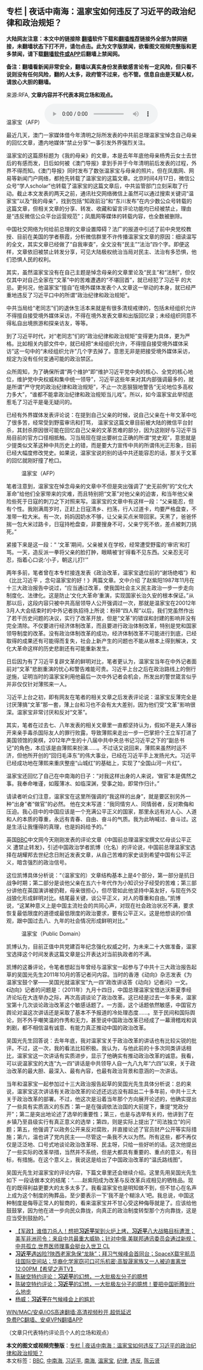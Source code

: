  <h2>专栏 | 夜话中南海：温家宝如何违反了习近平的政治纪律和政治规矩？</h2> <p class="notice"><b>大陆网友注意：本文中的链接除 <a href="https://github.com/bannedbook/fanqiang" >翻墙</a>软件下载和<a href="https://github.com/killgcd/justmysocks/blob/master/README.md">翻墙推荐</a>链接外全部为禁网链接，未翻墙状态下打不开，请勿点击。此为文字版禁闻，欲看图文视频完整版和更多禁闻，请下载<a href="https://github.com/bannedbook/fanqiang">翻墙软件或APP</a>后翻墙上禁闻网。</p><p>备注：翻墙看新闻非常安全，翻墙以真实身份发表敏感言论有一定风险，但只看不说则没有任何风险，翻的人太多，政府管不过来，也不管。信息自由是天赋人权，请放心大胆的翻墙。</b></p>  <div class="entry"> <p>来源:RFA, <strong>文章内容并不代表本网立场和观点。</strong></p> <p>&#28201;&#23478;&#23453;&#65288;AFP&#65289;             <audio controls="controls" preload="metadata" src="https://www.rfa.org/mandarin/zhuanlan/yehuazhongnanhai/gx-04192021151147.html/@@stream" type="audio/mpeg"></audio></p> <p>&#26368;&#36817;&#20960;&#22825;&#65292;&#28595;&#38376;&#19968;&#23478;&#23186;&#20307;&#20511;&#20170;&#24180;&#28165;&#26126;&#20043;&#38469;&#25152;&#21457;&#34920;&#30340;&#20013;&#20849;&#21069;&#24635;&#29702;&#28201;&#23478;&#23453;&#24764;&#24565;&#33258;&#24049;&#27597;&#20146;&#30340;&#22238;&#24518;&#25991;&#31456;&#65292;&#36973;&#20869;&#22320;&#23186;&#20307;&#8220;&#31105;&#27490;&#20998;&#20139;&#8221;&#19968;&#20107;&#24341;&#21457;&#22806;&#30028;&#24378;&#28872;&#20851;&#27880;&#12290;</p> <p>&#28201;&#23478;&#23453;&#30340;&#36825;&#31687;&#21407;&#26631;&#39064;&#20026;&#12298;&#25105;&#30340;&#27597;&#20146;&#12299;&#30340;&#25991;&#31456;&#65292;&#26412;&#26159;&#21435;&#24180;&#24180;&#24213;&#20182;&#27597;&#20146;&#26472;&#31168;&#20113;&#22899;&#22763;&#21435;&#19990;&#21518;&#30340;&#26377;&#24863;&#32780;&#21457;&#65292;&#26085;&#21518;&#22914;&#20309;&#34987;&#12298;&#28595;&#38376;&#23548;&#25253;&#12299;&#25343;&#21040;&#25163;&#24182;&#20110;&#20170;&#24180;&#28165;&#26126;&#21069;&#21518;&#21457;&#34920;&#30340;&#36807;&#31243;&#65292;&#22806;&#30028;&#19981;&#24471;&#32780;&#30693;&#12290;&#12298;&#28595;&#38376;&#23548;&#25253;&#12299;&#21516;&#26102;&#21457;&#24067;&#20102;&#25968;&#24352;&#28201;&#23478;&#23453;&#19982;&#27597;&#20146;&#30340;&#29031;&#29255;&#12290;&#20294;&#22312;&#20964;&#20976;&#32593;&#12289;&#32593;&#26131;&#31561;&#26032;&#38395;&#38376;&#25143;&#32593;&#32476;&#65292;&#37117;&#25250;&#20808;&#36716;&#36733;&#20102;&#28201;&#23478;&#23453;&#30340;&#36825;&#31687;&#25991;&#31456;&#12290;&#21271;&#20140;&#26102;&#38388;4&#26376;17&#26085;&#65292;&#24494;&#20449;&#20844;&#20247;&#21495;&#8220;&#23398;&#20154;scholar&#8221;&#20063;&#36716;&#36733;&#20102;&#28201;&#23478;&#23453;&#30340;&#36825;&#31687;&#25991;&#31456;&#21518;&#65292;&#20013;&#20849;&#30417;&#31649;&#37096;&#38376;&#31435;&#21051;&#37319;&#21462;&#20102;&#34892;&#21160;&#12290;&#25130;&#27490;&#26412;&#25991;&#21457;&#34920;&#30340;&#20004;&#22825;&#20043;&#21069;&#65292;&#36890;&#35759;&#31038;&#20132;&#32593;&#32476;&#24494;&#20449;&#19978;&#34429;&#28982;&#21487;&#20197;&#36890;&#36807;&#25628;&#32034;&#20851;&#38190;&#35789;&#8220;&#28201;&#23478;&#23453;&#8221;&#20197;&#21450;&#8220;&#25105;&#30340;&#27597;&#20146;&#8221;&#65292;&#25214;&#21040;&#21253;&#25324;&#8220;&#30693;&#25919;&#21069;&#27839;&#8221;&#21644;&#8220;&#19996;&#24029;&#21457;&#24067;&#8221;&#22312;&#20869;&#23569;&#25968;&#20844;&#20247;&#21495;&#36716;&#36733;&#30340;&#36825;&#31687;&#25991;&#31456;&#65292;&#20294;&#30456;&#20851;&#25991;&#31456;&#30340;&#20998;&#20139;&#12289;&#36716;&#21457;&#12289;&#25910;&#34255;&#21644;&#30041;&#35328;&#35780;&#35770;&#21151;&#33021;&#22343;&#24050;&#32463;&#34987;&#31105;&#27490;&#65292;&#29702;&#30001;&#26159;&#8220;&#36829;&#21453;&#24494;&#20449;&#20844;&#20247;&#24179;&#21488;&#36816;&#33829;&#35268;&#33539;&#8221;&#65307;&#20964;&#20976;&#32593;&#31561;&#23186;&#20307;&#30340;&#36716;&#36733;&#20869;&#23481;&#65292;&#20063;&#20840;&#25968;&#34987;&#21024;&#38500;&#12290;</p> <p>&#20013;&#22269;&#31038;&#20132;&#32593;&#32476;&#20026;&#20309;&#32473;&#21069;&#24635;&#29702;&#30340;&#25991;&#31456;&#35774;&#32622;&#38556;&#30861;&#65311;&#27861;&#24191;&#30340;&#25253;&#36947;&#20013;&#24341;&#36848;&#20102;&#21069;&#20013;&#22830;&#20826;&#26657;&#25945;&#25480;&#12289;&#30446;&#21069;&#22312;&#32654;&#22269;&#30340;&#23398;&#32773;&#34081;&#38686;&#65292;&#20998;&#26512;&#24494;&#20449;&#32676;&#37324;&#19981;&#35768;&#20256;&#25773;&#28201;&#23478;&#23453;&#25991;&#31456;&#30340;&#21407;&#22240;&#65306;&#32454;&#35835;&#28201;&#20889;&#30340;&#20840;&#25991;&#65292;&#20854;&#23454;&#25991;&#31456;&#24050;&#32463;&#20570;&#20102;&#8220;&#33258;&#25105;&#23457;&#26597;&#8221;&#65292;&#20840;&#25991;&#27809;&#26377;&#8220;&#27665;&#20027;&#8221;&#8220;&#27861;&#27835;&#8221;&#22235;&#20010;&#23383;&#12290;&#21363;&#20415;&#36825;&#26679;&#65292;&#25991;&#31456;&#20381;&#26087;&#34987;&#31105;&#27490;&#36716;&#21457;&#20998;&#20139;&#65292;&#21487;&#35265;&#22823;&#38470;&#26497;&#26435;&#32479;&#27835;&#24403;&#23616;&#23545;&#27665;&#20027;&#12289;&#27861;&#27835;&#26377;&#22810;&#24656;&#24807;&#65292;&#20182;&#20204;&#24656;&#24807;&#20154;&#27665;&#30340;&#26435;&#21033;&#12290;</p> <p>&#20854;&#23454;&#65292;&#34429;&#28982;&#28201;&#23478;&#23453;&#27809;&#26377;&#22312;&#33258;&#24049;&#20027;&#39064;&#26159;&#24764;&#24565;&#27597;&#20146;&#30340;&#25991;&#31456;&#37324;&#35770;&#21450;&#8220;&#27665;&#20027;&#8221;&#21644;&#8220;&#27861;&#21046;&#8221;&#65292;&#20294;&#20165;&#20165;&#20854;&#20013;&#23545;&#33258;&#24049;&#20840;&#23478;&#22312;&#8220;&#25991;&#38761;&#8221;&#20013;&#30340;&#33510;&#38590;&#36973;&#36935;&#30340;&#8220;&#19981;&#22570;&#22238;&#39318;&#8221;&#65292;&#23601;&#24050;&#32463;&#29359;&#20102;&#20064;&#36817;&#24179; &#30340;&#22823;&#24524;&#12290;&#26356;&#20309;&#20917;&#65292;&#20182;&#28201;&#23478;&#23453;&#8220;&#25797;&#33258;&#8221;&#22312;&#22659;&#22806;&#23186;&#20307;&#21457;&#34920;&#20010;&#20154;&#25991;&#31456;&#36825;&#19968;&#20030;&#21160;&#30340;&#26412;&#36523;&#65292;&#23601;&#24050;&#32463;&#20005;&#37325;&#22320;&#36829;&#21453;&#20102;&#20064;&#36817;&#24179;&#21475;&#20013;&#30340;&#25152;&#35859;&#8220;&#25919;&#27835;&#32426;&#24459;&#21644;&#25919;&#27835;&#35268;&#30697;&#8221;&#12290;</p>  <p>&#20013;&#20849;&#24403;&#23616;&#32473;&#8220;&#32769;&#21516;&#24535;&#8221;&#20204;&#30340;&#36864;&#20241;&#29983;&#27963;&#26412;&#26469;&#23601;&#26159;&#26377;&#24456;&#22810;&#28165;&#35268;&#25106;&#24459;&#30340;&#65292;&#21253;&#25324;&#26410;&#32463;&#32452;&#32455;&#20801;&#35768;&#19981;&#24471;&#25797;&#33258;&#25509;&#21463;&#22659;&#22806;&#23186;&#20307;&#37319;&#35775;&#65292;&#19981;&#24471;&#22312;&#22659;&#22806;&#21457;&#34920;&#25991;&#31456;&#21644;&#20986;&#29256;&#22238;&#24518;&#24405;&#65307;&#26410;&#32463;&#32452;&#32455;&#21516;&#24847;&#19981;&#24471;&#31169;&#33258;&#20986;&#22659;&#26053;&#28216;&#21644;&#25506;&#20146;&#35775;&#21451;&#65292;&#31561;&#31561;&#12290;</p> <p>&#21040;&#20102;&#20064;&#36817;&#24179;&#26102;&#20195;&#65292;&#23545;&#8220;&#32769;&#21516;&#24535;&#8221;&#20204;&#30340;&#8220;&#25919;&#27835;&#32426;&#24459;&#21644;&#25919;&#27835;&#35268;&#30697;&#8221;&#21464;&#24471;&#26356;&#20026;&#20855;&#20307;&#65292;&#26356;&#20026;&#20005;&#26684;&#12290;&#27604;&#22914;&#30456;&#20851;&#20869;&#37096;&#25991;&#20214;&#20013;&#65292;&#23601;&#24050;&#32463;&#25226;&#8220;&#26410;&#32463;&#32452;&#32455;&#20801;&#35768;&#65292;&#19981;&#24471;&#25797;&#33258;&#25509;&#21463;&#22659;&#22806;&#23186;&#20307;&#37319;&#35775;&#8221;&#36825;&#19968;&#21477;&#20013;&#30340;&#8220;&#26410;&#32463;&#32452;&#32455;&#20801;&#35768;&#8221;&#20960;&#20010;&#23383;&#21435;&#25481;&#20102;&#12290;&#24847;&#24605;&#26080;&#38750;&#26159;&#25226;&#25509;&#21463;&#22659;&#22806;&#23186;&#20307;&#37319;&#35775;&#65292;&#35268;&#23450;&#20026;&#27809;&#26377;&#20219;&#20309;&#21464;&#36890;&#21487;&#33021;&#30340;&#25919;&#27835;&#31105;&#21306;&#12290;</p> <p>&#20247;&#25152;&#21608;&#30693;&#65292;&#20026;&#20102;&#30830;&#20445;&#25152;&#35859;&#8220;&#20004;&#20010;&#32500;&#25252;&#8221;&#21363;&#8220;&#32500;&#25252;&#20064;&#36817;&#24179;&#20826;&#20013;&#22830;&#30340;&#26680;&#24515;&#12289;&#20840;&#20826;&#30340;&#26680;&#24515;&#22320;&#20301;&#65292;&#32500;&#25252;&#20826;&#20013;&#22830;&#26435;&#23041;&#21644;&#38598;&#20013;&#32479;&#19968;&#39046;&#23548;&#8221;&#65292;&#20064;&#36817;&#24179;&#36825;&#20123;&#24180;&#26469;&#23545;&#20854;&#20869;&#37096;&#24378;&#35843;&#26368;&#22810;&#30340;&#65292;&#23601;&#26159;&#25152;&#35859;&#8220;&#20005;&#23432;&#20826;&#30340;&#25919;&#27835;&#32426;&#24459;&#21644;&#25919;&#27835;&#35268;&#30697;&#8221;&#65292;&#19981;&#27490;&#19968;&#27425;&#24694;&#29408;&#29408;&#22320;&#35686;&#21578;&#8220;&#26080;&#35770;&#22320;&#20301;&#22810;&#39640;&#26435;&#21147;&#22810;&#22823;&#8221;&#65292;&#8220;&#35841;&#37117;&#19981;&#33021;&#25343;&#25919;&#27835;&#32426;&#24459;&#21644;&#25919;&#27835;&#35268;&#30697;&#24403;&#20799;&#25103;&#8221;&#12290;&#25152;&#20197;&#65292;&#22914;&#20170;&#28201;&#23478;&#23453;&#27492;&#20030;&#24443;&#24213;&#24825;&#27611;&#20102;&#20064;&#36817;&#24179;&#26159;&#27627;&#26080;&#30097;&#38382;&#30340;&#12290;</p> <p>&#24050;&#32463;&#26377;&#22806;&#30028;&#23186;&#20307;&#21457;&#34920;&#35780;&#35770;&#35828;&#65306;&#22312;&#25552;&#21040;&#33258;&#24049;&#29238;&#20146;&#30340;&#26102;&#20505;&#65292;&#35828;&#33258;&#24049;&#29238;&#20146;&#22312;&#21313;&#24180;&#25991;&#38761;&#20013;&#21507;&#20102;&#24456;&#22810;&#33510;&#65292;&#32463;&#24120;&#21463;&#21040;&#37326;&#34542;&#23457;&#35759;&#21644;&#25171;&#39554;&#65292; &#28201;&#23478;&#23453;&#36825;&#31687;&#25991;&#31456;&#30446;&#21069;&#34987;&#22823;&#38470;&#30340;&#24494;&#20449;&#24179;&#21488;&#23553;&#26432;&#65292;&#20854;&#23553;&#26432;&#21407;&#22240;&#24456;&#21487;&#33021;&#22312;&#22238;&#24518;&#33258;&#24049;&#29238;&#20146;&#30340;&#25991;&#38761;&#33510;&#38590;&#30340;&#37096;&#20998;&#65292;&#22240;&#20026;&#36825;&#21018;&#22909;&#19982;&#20064;&#36817;&#24179;&#24403;&#23616;&#30446;&#21069;&#30340;&#23448;&#26041;&#21475;&#24452;&#30456;&#25269;&#35302;&#12290;&#20064;&#24403;&#23616;&#29616;&#22312;&#25552;&#20986;&#35201;&#26641;&#31435;&#27491;&#30830;&#30340;&#25152;&#35859;&#8220;&#20826;&#21490;&#35266;&#8221;&#65292;&#24847;&#24605;&#23601;&#26159;&#23569;&#25552;&#31867;&#20284;&#25991;&#38761;&#36825;&#31181;&#20013;&#20849;&#21382;&#21490;&#19978;&#30340;&#38169;&#65292;&#32780;&#26159;&#35201;&#22823;&#21147;&#23459;&#20256;&#20013;&#20849;&#30340;&#25152;&#35859;&#20255;&#20809;&#27491;&#24418;&#35937;&#65292;&#30446;&#21069;&#24050;&#32463;&#22823;&#24133;&#24230;&#20462;&#25913;&#20826;&#21490;&#12290;&#22914;&#26524;&#35828;&#65292;&#28201;&#23478;&#23453;&#35828;&#30340;&#21035;&#30340;&#35805;&#20013;&#20849;&#36824;&#33021;&#23481;&#24525;&#30340;&#35805;&#65292;&#37027;&#20851;&#20110;&#25991;&#38761;&#30340;&#22238;&#24518;&#23601;&#21018;&#22909;&#25758;&#20102;&#26538;&#21475;&#12290;</p> <p><figure> <figcaption>&#28201;&#23478;&#23453;&#65288;AFP&#65289;</figcaption></figure> <p>&#31508;&#32773;&#27880;&#24847;&#21040;&#65292;&#28201;&#23478;&#23453;&#22312;&#24764;&#24565;&#27597;&#20146;&#30340;&#25991;&#31456;&#20013;&#19981;&#20294;&#26159;&#31361;&#20986;&#24378;&#35843;&#20102;&#8220;&#21490;&#26080;&#21069;&#20363;&#8221;&#30340;&#8220;&#25991;&#21270;&#22823;&#38761;&#21629;&#8221;&#32473;&#20182;&#20204;&#20840;&#23478;&#24102;&#26469;&#30340;&#28798;&#38590;&#65292;&#32780;&#19988;&#29305;&#21035;&#25226;&#8220;&#25991;&#38761;&#8221;&#23545;&#20182;&#29238;&#20146;&#30340;&#36843;&#23475;&#65292;&#21644;&#24403;&#24180;&#20182;&#29238;&#20146;&#38505;&#20123;&#27515;&#20110;&#26085;&#23495;&#30340;&#21050;&#20992;&#20043;&#19979;&#23545;&#29031;&#26469;&#20889;&#12290;&#28201;&#23478;&#23453;&#30340;&#25991;&#31456;&#20013;&#26377;&#36825;&#26679;&#19968;&#27573;&#65306;&#8220;&#29238;&#20146;&#33021;&#24525;&#65292;&#20294;&#26377;&#20010;&#24615;&#12290;&#25105;&#21018;&#28385;&#21608;&#23681;&#26102;&#65292;&#27491;&#36214;&#19978;&#26085;&#23495;&#28165;&#20065;&#12289;&#25195;&#33633;&#65292;&#34892;&#20154;&#36807;&#36947;&#21345;&#65292;&#22343;&#35201;&#20005;&#26684;&#30424;&#26597;&#65292;&#19981;&#20934;&#24102;&#19968;&#31890;&#22823;&#31859;&#12290;&#26377;&#19968;&#27425;&#65292;&#22920;&#22920;&#22240;&#22902;&#27700;&#19981;&#22815;&#65292;&#35753;&#29238;&#20146;&#20080;&#28857;&#31859;&#24102;&#22238;&#23478;&#12290;&#22825;&#40657;&#20102;&#65292;&#29240;&#29240;&#24576;&#25571;&#19968;&#21253;&#22823;&#31859;&#36807;&#36335;&#21345;&#65292;&#26085;&#23495;&#25345;&#26538;&#30424;&#26597;&#65292;&#38750;&#35201;&#25628;&#36523;&#19981;&#21487;&#65292;&#29238;&#20146;&#23425;&#27515;&#19981;&#20381;&#65292;&#24046;&#28857;&#34987;&#21050;&#20992;&#25361;&#27515;&#12290;&#8221;</p> <p>&#32039;&#25509;&#19979;&#26469;&#26159;&#36825;&#19968;&#27573;&#65306;&#8220; &#8216;&#25991;&#38761;&#8217;&#26399;&#38388;&#65292;&#29238;&#20146;&#34987;&#20851;&#22312;&#23398;&#26657;&#65292;&#32463;&#24120;&#36973;&#21463;&#37326;&#34542;&#30340;&#8216;&#23457;&#35759;&#8217;&#21644;&#25171;&#39554;&#12290;&#19968;&#22825;&#65292;&#36896;&#21453;&#27966;&#19968;&#25331;&#23558;&#29238;&#20146;&#30340;&#33080;&#25171;&#32959;&#65292;&#30524;&#30555;&#34987;&#8216;&#23553;&#8217;&#24471;&#30475;&#19981;&#35265;&#19996;&#35199;&#12290;&#29238;&#20146;&#24525;&#26080;&#21487;&#24525;&#65292;&#25351;&#30528;&#24515;&#21475;&#35828;:&#8216;&#23567;&#23376;&#65292;&#26397;&#36825;&#20799;&#25171;!&#8217;&#8221;</p>  <p>&#20004;&#24180;&#22810;&#21069;&#65292;&#31508;&#32773;&#26366;&#22312;&#26412;&#19987;&#26639;&#25509;&#36830;&#21457;&#34920;&#12298;&#25919;&#27835;&#25913;&#38761;&#65292;&#28201;&#23478;&#23453;&#36864;&#20301;&#21069;&#30340;&#8220;&#35874;&#22330;&#32477;&#21809;&#8221;&#12299;&#21644;&#12298;&#27604;&#27604;&#20064;&#36817;&#24179; &#65292;&#24565;&#21477;&#28201;&#23478;&#23453;&#30340;&#22909;&#65281;&#12299;&#20004;&#31687;&#25991;&#31456;&#12290;&#25991;&#20013;&#20171;&#32461; &#20102;&#36213;&#32043;&#38451;1987&#24180;11&#26376;&#22312;&#21313;&#19977;&#22823;&#25919;&#27835;&#25253;&#21578;&#20013;&#35828;&#36807;&#65292;&#8220;&#24212;&#24403;&#36890;&#36807;&#25913;&#38761;&#65292;&#20351;&#25105;&#22269;&#31038;&#20250;&#20027;&#20041;&#27665;&#20027;&#25919;&#27835;&#19968;&#27493;&#19968;&#27493;&#36208;&#21521;&#21046;&#24230;&#21270;&#12289;&#27861;&#24459;&#21270;&#12290;&#36825;&#26159;&#38450;&#27490;&#8216;&#25991;&#21270;&#22823;&#38761;&#21629;&#8217;&#37325;&#28436;&#65292;&#23454;&#29616;&#22269;&#23478;&#38271;&#27835;&#20037;&#23433;&#30340;&#26681;&#26412;&#20445;&#35777;&#12290;&#8221;&#20174;&#37027;&#20197;&#21518;&#65292;&#36825;&#27573;&#20869;&#23481;&#21482;&#34987;&#20013;&#20849;&#39640;&#23618;&#39046;&#23548;&#20154;&#20844;&#24320;&#24378;&#35843;&#36807;&#19968;&#27425;&#65292;&#37027;&#23601;&#26159;&#28201;&#23478;&#23453;&#22312;20012&#24180;3&#26376;&#20154;&#22823;&#20250;&#32467;&#26463;&#26102;&#30340;&#20013;&#22806;&#35760;&#32773;&#25191;&#25307;&#24453;&#19978;&#25152;&#35828;&#65306;&#31881;&#30862;&#8220;&#22235;&#20154;&#24110;&#8221;&#20197;&#21518;&#65292;&#25105;&#20204;&#20826;&#34429;&#28982;&#20316;&#20986;&#20102;&#33509;&#24178;&#21382;&#21490;&#38382;&#39064;&#30340;&#20915;&#35758;&#65292;&#23454;&#34892;&#20102;&#25913;&#38761;&#24320;&#25918;&#65292;&#20294;&#26159;&#8220;&#25991;&#38761;&#8221;&#30340;&#38169;&#35823;&#21644;&#23553;&#24314;&#30340;&#24433;&#21709;&#24182;&#27809;&#26377;&#23436;&#20840;&#28165;&#38500;&#12290;&#19981;&#20165;&#35201;&#36827;&#34892;&#32463;&#27982;&#20307;&#21046;&#25913;&#38761;&#65292;&#32780;&#19988;&#35201;&#36827;&#34892;&#25919;&#27835;&#20307;&#21046;&#25913;&#38761;&#65292;&#29305;&#21035;&#26159;&#20826;&#21644;&#22269;&#23478;&#39046;&#23548;&#21046;&#24230;&#30340;&#25913;&#38761;&#12290;&#27809;&#26377;&#25919;&#27835;&#20307;&#21046;&#25913;&#38761;&#30340;&#25104;&#21151;&#65292;&#32463;&#27982;&#20307;&#21046;&#25913;&#38761;&#19981;&#21487;&#33021;&#36827;&#34892;&#21040;&#24213;&#65292;&#24050;&#32463;&#21462;&#24471;&#30340;&#25104;&#26524;&#36824;&#26377;&#21487;&#33021;&#24471;&#32780;&#22797;&#22833;&#65292;&#31038;&#20250;&#19978;&#26032;&#20135;&#29983;&#30340;&#38382;&#39064;&#20063;&#19981;&#33021;&#20174;&#26681;&#26412;&#19978;&#24471;&#21040;&#35299;&#20915;&#65292;&#25991;&#21270;&#22823;&#38761;&#21629;&#36825;&#26679;&#30340;&#21382;&#21490;&#24754;&#21095;&#36824;&#26377;&#21487;&#33021;&#37325;&#26032;&#21457;&#29983;&#12290;</p> <p>&#26085;&#21518;&#22240;&#20026;&#26377;&#20102;&#20064;&#36817;&#24179;&#22797;&#36767;&#25991;&#38761;&#30340;&#40092;&#26126;&#23545;&#27604;&#65292;&#31508;&#32773;&#26356;&#35748;&#20026;&#65292;&#28201;&#23478;&#23453;&#24403;&#24180;&#22312;&#20013;&#22806;&#35760;&#32773;&#38754;&#21069;&#23545;&#8220;&#25991;&#38761;&#8221;&#24754;&#21095;&#37325;&#28436;&#30340;&#24551;&#24515;&#21644;&#35686;&#21578;&#38590;&#33021;&#21487;&#36149;&#12290;&#20064;&#36817;&#24179;&#19978;&#21488;&#20043;&#21518;&#22312;&#25919;&#27835;&#36335;&#32447;&#19978;&#30340;&#20498;&#34892;&#36870;&#26045;&#65292;&#35777;&#26126;&#24403;&#26102;&#30340;&#28201;&#23478;&#23453;&#21033;&#29992;&#20182;&#26368;&#21518;&#19968;&#27425;&#20013;&#22806;&#35760;&#32773;&#20250;&#26426;&#20250;&#65292;&#25152;&#21457;&#20986;&#30340;&#35686;&#19990;&#31668;&#35328;&#20284;&#20046;&#24182;&#38750;&#20165;&#20165;&#38024;&#23545;&#34180;&#29013;&#26469;&#19968;&#20154;&#12290;</p> <p>&#20064;&#36817;&#24179;&#19978;&#21488;&#20043;&#21021;&#65292;&#21363;&#26377;&#32593;&#21451;&#22312;&#31508;&#32773;&#30340;&#30456;&#20851;&#25991;&#31456;&#20043;&#21518;&#21457;&#34920;&#35780;&#35770;&#35828;&#65306;&#28201;&#23478;&#23453;&#21453;&#34180;&#23436;&#20840;&#26159;&#35752;&#21388;&#34180;&#25630;&#8220;&#25991;&#38761;&#8221;&#37027;&#19968;&#22871;&#65292;&#34180;&#19978;&#21488;&#21644;&#20064;&#20063;&#19981;&#20250;&#26377;&#22826;&#22823;&#24046;&#21035;&#65292;&#22240;&#20026;&#20182;&#20204;&#21463;&#8220;&#25991;&#38761;&#8221;&#24433;&#21709;&#24456;&#28145;&#12290;&#28201;&#23478;&#23453;&#38750;&#24120;&#35752;&#21388;&#21644;&#21453;&#23545;&#8220;&#25991;&#38761;&#8221;&#12290;</p> <p>&#20854;&#23454;&#65292;&#31508;&#32773;&#22312;&#36807;&#21435;&#19971;&#12289;&#20843;&#24180;&#21457;&#34920;&#30340;&#30456;&#20851;&#25991;&#31456;&#37324;&#19968;&#30452;&#37117;&#22362;&#25345;&#35748;&#20026;&#65292;&#20551;&#22914;&#19981;&#26159;&#22827;&#20154;&#34180;&#35895;&#24320;&#26469;&#20146;&#25163;&#27602;&#26432;&#22269;&#38469;&#21451;&#20154;&#30340;&#32618;&#34892;&#36133;&#38706;&#65292;&#23548;&#33268;&#34180;&#29081;&#26469;&#36208;&#20986;&#19968;&#27493;&#19968;&#24052;&#25484;&#25226;&#20010;&#29579;&#31435;&#20891;&#25171;&#36827;&#20102;&#32654;&#22269;&#39046;&#39302;&#30340;&#33261;&#26827;&#65292;2012&#24180;&#20135;&#29983;&#30340;&#21313;&#20843;&#23626;&#20013;&#20849;&#20013;&#22830;&#24635;&#20070;&#35760;&#20064;&#36817;&#24179;&#20043;&#19979;&#30340;&#8220;&#21103;&#24635;&#20070;&#35760;&#8221;&#30340;&#35282;&#33394;&#65292;&#26412;&#24212;&#35813;&#26159;&#30001;&#34180;&#29081;&#26469;&#25198;&#28436;&#8230;&#8230;&#12290;&#19981;&#36807;&#35805;&#21448;&#35828;&#22238;&#26469;&#65292;&#34180;&#29081;&#26469;&#34429;&#28982;&#26102;&#36816;&#19981;&#27982;&#65292;&#20294;&#20182;&#25152;&#24320;&#21019;&#30340;&#8220;&#22238;&#24402;&#27611;&#27901;&#19996;&#8221;&#30340;&#20255;&#22823;&#20107;&#19994;&#65292;&#24050;&#32463;&#22312;&#20064;&#36817;&#24179;&#25163;&#19978;&#21457;&#25196;&#20809;&#22823;&#12290;&#20064;&#36817;&#24179;&#24050;&#32463;&#25104;&#21151;&#22320;&#22312;&#34180;&#29081;&#26469;&#37325;&#24198;&#25972;&#24231;&#8220;&#23665;&#22478;&#32418;&#8221;&#30340;&#22522;&#30784;&#19978;&#65292;&#23454;&#29616;&#20102;&#8220;&#20840;&#22269;&#23665;&#27827;&#19968;&#29255;&#32418;&#8221;&#12290;</p> <p>&#28201;&#23478;&#23453;&#36824;&#22238;&#24518;&#20102;&#33258;&#24049;&#22312;&#20013;&#21335;&#28023;&#30340;&#26085;&#23376;&#65306;&#8220;&#23545;&#25105;&#36825;&#26679;&#20986;&#36523;&#30340;&#20154;&#26469;&#35828;&#65292;&#8216;&#20570;&#23448;&#8217;&#26412;&#26159;&#20598;&#28982;&#20043;&#20107;&#12290;&#25105;&#22857;&#21629;&#21807;&#35880;&#65292;&#22914;&#23653;&#34180;&#20912;&#12289;&#22914;&#20020;&#28145;&#28170;&#65292;&#21463;&#20107;&#20043;&#22987;&#65292;&#21363;&#24120;&#20316;&#24402;&#35745;&#12290;&#8221;</p> <p>&#35831;&#35835;&#32773;&#21548;&#20247;&#20204;&#27880;&#24847;&#65292;&#28201;&#23478;&#23453;&#22312;&#36825;&#37324;&#25152;&#24378;&#35843;&#30340;&#8220;&#25105;&#36825;&#26679;&#30340;&#20986;&#36523;&#8221;&#65292;&#23601;&#26159;&#35201;&#21306;&#21035;&#21478;&#22806;&#19968;&#31181;&#8220;&#20986;&#36523;&#8221;&#32773;&#8220;&#20570;&#23448;&#8221;&#30340;&#24517;&#28982;&#12290; &#20182;&#22312;&#25991;&#26411;&#20889;&#36947;&#65306;&#8220;&#25105;&#21516;&#24773;&#31351;&#20154;&#12289;&#21516;&#24773;&#24369;&#32773;&#65292;&#21453;&#23545;&#27450;&#20398;&#21644;&#21387;&#36843;&#12290;&#25105;&#24515;&#30446;&#20013;&#30340;&#20013;&#22269;&#24212;&#35813;&#26159;&#19968;&#20010;&#20805;&#28385;&#20844;&#24179;&#27491;&#20041;&#30340;&#22269;&#23478;&#65292;&#37027;&#37324;&#27704;&#36828;&#26377;&#23545;&#20154;&#24515;&#12289;&#20154;&#36947;&#21644;&#20154;&#30340;&#26412;&#36136;&#30340;&#23562;&#37325;&#65292;&#27704;&#36828;&#26377;&#38738;&#26149;&#12289;&#33258;&#30001;&#12289;&#22859;&#26007;&#30340;&#27668;&#36136;&#12290;&#25105;&#20026;&#27492;&#21584;&#21898;&#36807;&#12289;&#22859;&#26007;&#36807;&#12290;&#36825;&#26159;&#29983;&#27963;&#35753;&#25105;&#25026;&#24471;&#30340;&#30495;&#29702;&#65292;&#20063;&#26159;&#22920;&#22920;&#32473;&#20104;&#30340;&#12290;&#8221;</p>  <p>&#33521;&#22269;<a href="https://www.bannedbook.org/bnews/tag/bbc/" class="st_tag internal_tag" rel="tag" title="标签 BBC 下的日志">BBC</a>&#20013;&#25991;&#32593;&#20170;&#22825;&#21018;&#21018;&#21457;&#34920;&#30340;&#35780;&#35770;&#25991;&#31456;&#12298;&#20013;&#22269;&#21069;&#24635;&#29702;&#28201;&#23478;&#23453;&#25776;&#25991;&#24518;&#27597;&#35848;&#20844;&#24179;&#27491;&#20041; &#36973;&#31105;&#27490;&#36716;&#21457;&#12299;&#65292;&#24341;&#36848;&#20013;&#22269;&#25919;&#27835;&#23398;&#32773;&#20975;&#21338;&#65288;&#21270;&#21517;&#65289;&#30340;&#35780;&#35770;&#35828;&#65292;&#20013;&#22269;&#21069;&#24635;&#29702;&#28201;&#23478;&#23453;&#36873;&#25321;&#22312;&#32993;&#32768;&#37030;&#21435;&#19990;&#32426;&#24565;&#26085;&#38468;&#36817;&#21457;&#34920;&#25991;&#31456;&#65292;&#20174;&#33258;&#24049;&#33510;&#38590;&#30340;&#23478;&#21490;&#35848;&#21040;&#24076;&#26395;&#20013;&#22269;&#26377;&#20844;&#24179;&#27491;&#20041;&#65292;&#26263;&#21547;&#24378;&#28872;&#30340;&#25919;&#27835;&#20449;&#21495;&#12290;</p> <p>&#36825;&#20301;&#20975;&#21338;&#20855;&#20307;&#20998;&#26512;&#35828;&#65306;&#8220;&#65288;&#28201;&#23478;&#23453;&#30340;&#65289;&#25991;&#31456;&#32467;&#26500;&#22522;&#26412;&#19978;&#26159;4&#20010;&#37096;&#20998;&#65292;&#31532;&#19968;&#37096;&#20998;&#26159;&#25239;&#26085;&#25112;&#20105;&#26102;&#26399;&#65307;&#31532;&#20108;&#37096;&#20998;&#26159;&#35848;&#20182;&#29238;&#20146;&#22312;&#20116;&#20845;&#21313;&#24180;&#20195;&#20316;&#20026;&#23567;&#30693;&#35782;&#20998;&#23376;&#32463;&#21463;&#30340;&#33510;&#38590;&#65307;&#31532;&#19977;&#37096;&#20998;&#35762;&#20182;&#22312;&#33521;&#22269;&#28436;&#35762;&#34987;&#25172;&#38795;&#65292;&#27597;&#20146;&#24456;&#25285;&#24515;&#65292;&#20294;&#23613;&#31649;&#22914;&#27492;&#20182;&#22362;&#25345;&#20013;&#33521;&#21451;&#22909;&#65292;&#19982;&#29616;&#22312;&#22806;&#20132;&#25112;&#29436;&#21270;&#24418;&#25104;&#40092;&#26126;&#23545;&#27604;&#12290;&#32467;&#23614;&#26368;&#20851;&#38190;&#65292;&#35848;&#20844;&#24179;&#27491;&#20041;&#65292;&#23545;&#20154;&#30340;&#23562;&#37325;&#21644;&#33258;&#30001;&#12290;&#8221;&#20975;&#21338;&#35828;&#65292;&#8220;&#36825;&#26576;&#31181;&#24847;&#20041;&#19978;&#26159;&#20013;&#22269;&#20027;&#27969;&#31038;&#20250;&#30340;&#20849;&#21516;&#24515;&#22768;&#65292;&#23545;&#29616;&#22312;&#31038;&#20250;&#25919;&#27835;&#29366;&#20917;&#19981;&#28385;&#65292;&#35201;&#27714;&#24674;&#22797;&#26368;&#20302;&#38480;&#24230;&#30340;&#36947;&#24503;&#25110;&#26368;&#20302;&#38480;&#24230;&#30340;&#25919;&#27835;&#35201;&#27714;&#65292;&#35201;&#26377;&#20844;&#24179;&#27491;&#20041;&#12290;&#36825;&#26159;&#20182;&#24819;&#35848;&#30340;&#20215;&#20540;&#35266;&#65292;&#36319;&#20013;&#22269;&#36807;&#21435;&#20843;&#12289;&#20061;&#24180;&#30340;&#31038;&#20250;&#24773;&#20917;&#24418;&#25104;&#40092;&#26126;&#23545;&#27604;&#12290;&#8221;</p> <p><figure> <figcaption>&#28201;&#23478;&#23453;&#65288;Public Domain&#65289;</figcaption></figure> <p>&#20975;&#21338;&#35748;&#20026;&#65292;&#30446;&#21069;&#27491;&#20540;&#20013;&#20849;&#20826;&#24314;&#30334;&#24180;&#32426;&#24565;&#24378;&#21270;&#26435;&#23041;&#20043;&#26102;&#65292;&#20026;&#26410;&#26469;&#20108;&#21313;&#22823;&#20570;&#20934;&#22791;&#65292;&#28201;&#23478;&#23453;&#36873;&#25321;&#36825;&#20010;&#26102;&#38388;&#21457;&#34920;&#36825;&#31687;&#25991;&#31456;&#26159;&#20844;&#24320;&#34920;&#36798;&#23545;&#24403;&#21069;&#25191;&#25919;&#32773;&#30340;&#19981;&#28385;&#12290;</p> <p>&#20975;&#21338;&#30340;&#36825;&#30058;&#35780;&#35770;&#65292;&#20196;&#31508;&#32773;&#24819;&#36215;&#24403;&#24180;&#26366;&#32463;&#19982;&#28201;&#23478;&#23453;&#19968;&#36215;&#21442;&#19982;&#20102;&#20013;&#20849;&#21313;&#19977;&#22823;&#25919;&#27835;&#25253;&#21578;&#36215;&#33609;&#30340;&#21556;&#22269;&#20809;&#20808;&#29983;2011&#24180;10&#26376;&#30340;&#31572;&#35760;&#32773;&#38382;&#20869;&#23481;&#12290;&#24403;&#26102;&#30340;&#39321;&#28207;&#12298;&#21160;&#21521;&#12299;&#26434;&#24535;&#21457;&#34920;&#12298;&#20026;&#28201;&#23478;&#23453;&#40723;&#20010;&#25484;&#8213;&#8213;&#21556;&#22269;&#20809;&#23601;&#28201;&#23478;&#23453;&#8221;&#20061;&#19968;&#22235;&#8221;&#25919;&#25913;&#35762;&#35805;&#31572;&#12298;&#21160;&#21521;&#12299;&#35760;&#32773;&#38382;&#12299;&#19968;&#25991;&#12290;&#12298;&#21160;&#21521;&#12299;&#35760;&#32773;&#30340;&#38382;&#39064;&#26159;&#65306;&#65288;2011&#24180;&#65289;&#20061;&#26376;&#21313;&#22235;&#26085;&#65292;&#20013;&#22269;&#24635;&#29702;&#28201;&#23478;&#23453;&#20511;&#36798;&#27779;&#26031;&#22799;&#23395;&#32463;&#27982;&#35770;&#22363;&#22312;&#22823;&#36830;&#20030;&#21150;&#20043;&#38469;&#65292;&#20877;&#27425;&#39640;&#35843;&#35848;&#35770;&#20102;&#25919;&#27835;&#25913;&#38761;&#12290;&#36825;&#24050;&#32463;&#26159;&#36807;&#21435;&#19968;&#24180;&#22810;&#26469;&#65292;&#28201;&#23478;&#23453;&#31532;&#21313;&#20960;&#27425;&#35848;&#35770;&#25919;&#27835;&#25913;&#38761;&#36825;&#20010;&#25935;&#24863;&#35805;&#39064;&#20102;&#12290;&#19968;&#26041;&#38754;&#65292;&#36825;&#20010;&#35805;&#39064;&#20381;&#28982;&#25935;&#24863;&#65292;&#20013;&#22269;&#23448;&#26041;&#33286;&#35770;&#23545;&#28201;&#36825;&#27425;&#35762;&#35805;&#36824;&#26159;&#37319;&#21462;&#20102;&#22522;&#26412;&#19981;&#20104;&#25253;&#36947;&#30340;&#20919;&#22788;&#29702;&#24577;&#24230;&#8230;&#8230;&#12290;&#33267;&#20110;&#27665;&#38388;&#21644;&#22269;&#38469;&#33286;&#35770;&#65292;&#21017;&#19981;&#22806;&#20046;&#22066;&#31505;&#28201;&#30340;&#20316;&#31168;&#21644;&#26080;&#21147;&#65292;&#29978;&#33267;&#35828;&#20013;&#22269;&#25919;&#27835;&#25913;&#38761;&#24050;&#32463;&#25104;&#20102;&#19968;&#24149;&#28369;&#31293;&#25103;&#21644;&#35773;&#21050;&#21095;&#65292;&#37117;&#19981;&#30456;&#20449;&#28201;&#26377;&#35802;&#24847;&#12289;&#26377;&#33021;&#21147;&#30495;&#27491;&#25512;&#21160;&#20013;&#22269;&#30340;&#25919;&#27835;&#25913;&#38761;&#12290;</p> <p>&#21556;&#22269;&#20809;&#20808;&#29983;&#22238;&#31572;&#35828;&#65306;&#21435;&#24180;&#24180;&#24213;&#65292;&#25105;&#23545;&#28201;&#23478;&#23453;&#20851;&#20110;&#25919;&#27835;&#25913;&#38761;&#30340;&#35762;&#35805;&#20063;&#26377;&#27604;&#36739;&#23574;&#38160;&#30340;&#25209;&#35780;&#12290;&#19981;&#36807;&#65292;&#36825;&#19968;&#27425;&#65292;&#25105;&#30340;&#30475;&#27861;&#27604;&#36739;&#31215;&#26497;&#12290;&#25105;&#35748;&#20026;&#65292;&#19982;&#20182;&#27492;&#21069;&#30340;&#21313;&#22810;&#27425;&#21516;&#31867;&#35762;&#35805;&#30456;&#27604;&#65292;&#28201;&#23478;&#23453;&#36825;&#19968;&#27425;&#35762;&#35805;&#26377;&#23454;&#36136;&#36827;&#27493;&#65292;&#26174;&#31034;&#20102;&#20182;&#30830;&#23454;&#26377;&#25512;&#21160;&#25919;&#27835;&#25913;&#38761;&#30340;&#35802;&#24847;&#12290;&#25105;&#30475;&#65292;&#21487;&#20197;&#35828;&#28201;&#23478;&#23453;&#30340;&#22823;&#36830;&#8220;&#20061;&#19968;&#22235;&#8221;&#35762;&#35805;&#26159;&#20013;&#20849;&#39046;&#23548;&#20154;&#33258;&#19968;&#20061;&#20843;&#20061;&#24180;&#8220;&#20845;&#22235;&#8221;&#20197;&#20358;&#65292;&#20851;&#20110;&#25919;&#27835;&#25913;&#38761;&#30340;&#26368;&#22823;&#32966;&#12289;&#26368;&#28145;&#20837;&#12289;&#26368;&#26377;&#20839;&#23481;&#65292;&#20063;&#26368;&#26377;&#25919;&#27835;&#32972;&#26223;&#21644;&#24847;&#28085;&#30340;&#19968;&#27425;&#35762;&#35805;&#12290;</p> <p>&#24403;&#24180;&#21644;&#28201;&#23478;&#23453;&#19968;&#36215;&#21442;&#21152;&#36807;&#21313;&#19977;&#22823;&#25919;&#27835;&#25253;&#21578;&#36215;&#33609;&#30340;&#21556;&#22269;&#20809;&#20808;&#29983;&#20855;&#20307;&#20998;&#26512;&#35828;&#65306;&#24635;&#30340;&#26469;&#35828;&#65292;&#28201;&#23478;&#23453;&#36825;&#27425;&#35762;&#35805;&#26377;&#20851;&#25919;&#27835;&#25913;&#38761;&#30340;&#35770;&#36848;&#36824;&#36828;&#36828;&#27809;&#26377;&#36229;&#20986;&#20108;&#21313;&#22810;&#24180;&#21069;&#65292;&#20013;&#20849;&#21313;&#19977;&#22823;&#20851;&#20110;&#25919;&#27835;&#25913;&#38761;&#30340;&#37096;&#32626;&#12290;&#19981;&#36807;&#65292;&#20182;&#36825;&#27425;&#26159;&#27839;&#30528;&#24403;&#24180;&#37027;&#20010;&#26041;&#21521;&#23637;&#24320;&#35770;&#36848;&#30340;&#65292;&#20182;&#30830;&#23454;&#25552;&#20986;&#20102;&#19968;&#20123;&#20855;&#26377;&#23454;&#36136;&#28085;&#20041;&#30340;&#19996;&#35199;&#65306;&#31532;&#19968;&#26159;&#22312;&#24378;&#35843;&#20381;&#27861;&#27835;&#22269;&#30340;&#22823;&#21069;&#25552;&#19979;&#65292;&#37325;&#25552;&#8220;&#20826;&#25919;&#20998;&#24320;&#8221;&#65307;&#31532;&#20108;&#26159;&#31361;&#20986;&#22320;&#35770;&#36848;&#20102;&#36873;&#20030;&#30340;&#37325;&#35201;&#24615;&#65307;&#31532;&#19977;&#65292;&#20063;&#26159;&#19982;&#36873;&#20030;&#26377;&#20851;&#30340;&#65292;&#20182;&#35762;&#21040;&#20102;&#22312;&#20065;&#38215;&#20035;&#33267;&#21439;&#32423;&#23454;&#34892;&#26377;&#30495;&#27491;&#24847;&#20041;&#30340;&#36873;&#20030;&#65307;&#31532;&#22235;&#65292;&#21017;&#26159;&#23454;&#38469;&#19978;&#25552;&#20986;&#20102;&#8220;&#21496;&#27861;&#29420;&#31435;&#8221;&#30340;&#38382;&#39064;&#65307;&#31532;&#20116;&#65292;&#20182;&#24378;&#35843;&#20102;&#20197;&#25919;&#21153;&#20844;&#24320;&#26469;&#21453;&#23545;&#33104;&#36133;&#65292;&#24182;&#30452;&#25509;&#35770;&#36848;&#20102;&#23448;&#21592;&#36130;&#20135;&#20844;&#24320;&#31561;&#23454;&#38469;&#25514;&#26045;&#65307;&#31532;&#20845;&#65292;&#28201;&#20063;&#35762;&#20102;&#20826;&#20869;&#27665;&#20027;&#8212;&#8212;&#23613;&#31649;&#36825;&#19968;&#26465;&#25105;&#19981;&#22823;&#20197;&#20026;&#28982;&#12290;&#25152;&#26377;&#36825;&#20123;&#65292;&#37117;&#19981;&#20877;&#20165;&#20165;&#26159;&#27867;&#27867;&#22320;&#12289;&#21475;&#21495;&#24335;&#22320;&#35848;&#35770;&#25919;&#27835;&#25913;&#38761;&#21568;&#12289;&#27665;&#20027;&#21568;&#65292;&#21482;&#32473;&#19968;&#20123;&#22909;&#21548;&#30340;&#35805;&#12290;&#36825;&#27425;&#20182;&#25552;&#20986;&#20102;&#19968;&#20123;&#23454;&#38469;&#30340;&#25913;&#38761;&#20030;&#25514;&#65292;&#24403;&#28982;&#24182;&#19981;&#31995;&#32479;&#65292;&#20294;&#26159;&#22823;&#37117;&#20855;&#26377;&#37325;&#35201;&#30340;&#12289;&#37325;&#28857;&#30340;&#24847;&#20041;&#65292;&#26377;&#30446;&#26631;&#65292;&#26377;&#25514;&#26045;&#12290;&#22312;&#36825;&#20010;&#24847;&#20041;&#19978;&#65292;&#25105;&#35828;&#36825;&#26159;&#32473;&#20986;&#20102;&#20013;&#22269;&#25919;&#27835;&#25913;&#38761;&#30340;&#8220;&#28201;&#27663;&#36335;&#32447;&#22270;&#8221;&#12290;</p>  <p>&#21556;&#22269;&#20809;&#20808;&#29983;&#23545;&#28201;&#23478;&#23453;&#30340;&#35780;&#35770;&#20869;&#23481;&#65292;&#19979;&#31687;&#25991;&#31456;&#37324;&#36824;&#20250;&#32487;&#32493;&#20171;&#32461;&#12290;&#36825;&#37324;&#20808;&#29992;&#21556;&#22269;&#20809;&#20808;&#29983;&#22914;&#19979; &#19968;&#27573;&#35805;&#20570;&#26412;&#25991;&#30340;&#32467;&#23614;&#65306;&#8220;&#8230;&#8230;&#36213;&#32043;&#38451;&#25104;&#20026;&#25913;&#38761;&#19982;&#21453;&#25913;&#38761;&#20853;&#25102;&#30456;&#35265;&#30340;&#29306;&#29298;&#21697;&#12290;&#29616;&#22312;&#30340;&#26082;&#24471;&#21033;&#30410;&#26356;&#35201;&#22823;&#30340;&#22826;&#22810;&#22826;&#22810;&#20102;&#12290;&#25105;&#30475;&#28201;&#23478;&#23453;&#20063;&#26159;&#26126;&#30693;&#20570;&#19981;&#21040;&#65292;&#20294;&#19981;&#29976;&#24515;&#22312;&#21517;&#22768;&#19978;&#25104;&#20026;&#36825;&#20010;&#21046;&#24230;&#30340;&#27529;&#33900;&#21697;&#65292;&#33267;&#23569;&#35201;&#34920;&#31034;&#19968;&#19979;&#8216;&#25105;&#19981;&#26159;&#20010;&#31946;&#28034;&#20154;&#8217;&#21543;&#12290;&#25105;&#24635;&#35828;&#65292;&#20013;&#22269;&#36825;&#31181;&#21046;&#24230;&#26159;&#20398;&#36785;&#27491;&#24120;&#20154;&#30340;&#26234;&#21830;&#30340;&#65292;&#30475;&#26469;&#28201;&#23478;&#23453;&#24182;&#19981;&#29976;&#24515;&#21463;&#36825;&#31181;&#20398;&#36785;&#23601;&#26159;&#20102;&#12290;&#24212;&#35813;&#32473;&#20182;&#40723;&#40723;&#25484;&#65292;&#22240;&#20026;&#20182;&#22312;&#36827;&#19968;&#27493;&#21521;&#27665;&#20247;&#38752;&#25314;&#65292;&#21521;&#30495;&#27491;&#30340;&#25919;&#27835;&#21046;&#24230;&#36716;&#22411;&#37027;&#20010;&#26041;&#21521;&#38752;&#25314;&#65292;&#36825;&#26159;&#24212;&#24403;&#21463;&#21040;&#40723;&#21169;&#30340;&#12290;&#8221;</p> <ul class='op-related-articles' title='相关阅读'> <li><a href='https://www.bannedbook.org/bnews/bannedvideo/20210424/1532493.html' target='_blank'>【军政】谁借刀杀人！想把<b>习近平</b>架到火炉上烤，<b>习近平</b>八大战略目标遭泄；美军非洲司令：来自中共最重大威胁；针对中俄,美联邦通讯委员会通过新规；中共孤立,世界医师理事会挺台入世卫 CL</a></li> <li><a href='https://www.bannedbook.org/bnews/comments/20210424/1532454.html' target='_blank'><b>习近平</b>遇凶险?陜西老家急保“龙脉”；拜习气候峰会首同台；SpaceX载宇航员往国际空间站；华裔化学家窃可口可乐机密;高智晟家族又一人被迫害离世12:00PM【希望之声TV】</a></li> <li><a href='https://www.bannedbook.org/bnews/taiwannews/20210423/1532433.html' target='_blank'>陈破空特约评论：<b>习近平</b>的幻想，一大批极左分子的臆想</a></li> <li><a href='https://www.bannedbook.org/bnews/bannedvideo/20210423/1532431.html' target='_blank'>陈破空特约评论：<b>习近平</b>的幻想，一大批极左分子的臆想！要把中国折腾到什么地步</a></li> <li><a href='https://www.bannedbook.org/bnews/comments/20210423/1532422.html' target='_blank'>杨威：<b>习近平</b>在气候峰会上的尴尬</a></li> </ul> <p class="texttj"> <a href="https://github.com/bannedbook/fanqiang/wiki/V2ray%E6%9C%BA%E5%9C%BA" target="_blank">WIN/MAC/安卓/iOS高速翻墙:高清视频秒开,超低延迟</a><br/> <a href="https://github.com/bannedbook/fanqiang/wiki/%E7%A6%81%E9%97%BB%E7%BD%91%E5%AE%89%E5%8D%93%E7%BF%BB%E5%A2%99%E6%96%B0%E9%97%BBAPP" target="_blank">免费PC翻墙、安卓VPN翻墙APP</a></p><p>&#65288;&#25991;&#31456;&#21482;&#20195;&#34920;&#29305;&#32422;&#35780;&#35770;&#21592;&#20010;&#20154;&#30340;&#31435;&#22330;&#21644;&#35266;&#28857;&#65289;</p><a name='sharetosocial'></a>       <div><b>本文的图文或视频完整版</b>：<a href='https://www.bannedbook.org/bnews/cbnews/20210424/1532549.html'>专栏 | 夜话中南海：温家宝如何违反了习近平的政治纪律和政治规矩？</a></div>  </div><!--END ENTRY--> <div class="postfooter"> <div>本文标签：<a href="https://www.bannedbook.org/bnews/tag/bbc/" rel="tag">BBC</a>, <a href="https://www.bannedbook.org/bnews/tag/%e4%b8%ad%e5%8d%97%e6%b5%b7/" rel="tag">中南海</a>, <a href="https://www.bannedbook.org/bnews/tag/%e4%b9%a0%e8%bf%91%e5%b9%b3/" rel="tag">习近平</a>, <a href="https://www.bannedbook.org/bnews/tag/%e5%8d%97%e6%b5%b7/" rel="tag">南海</a>, <a href="https://www.bannedbook.org/bnews/tag/%e6%b8%a9%e5%ae%b6%e5%ae%9d/" rel="tag">温家宝</a>, <a href="https://www.bannedbook.org/bnews/tag/%E7%BA%AA%E5%BE%8B/" rel="tag">纪律</a>, <a href="https://www.bannedbook.org/bnews/tag/%E8%BF%9D%E5%8F%8D/" rel="tag">违反</a>, <a href="https://www.bannedbook.org/bnews/tag/%e9%99%88%e4%ba%91%e8%b4%a4/" rel="tag">陈云贤</a></div>  </div><!--END POSTFOOTER--> 